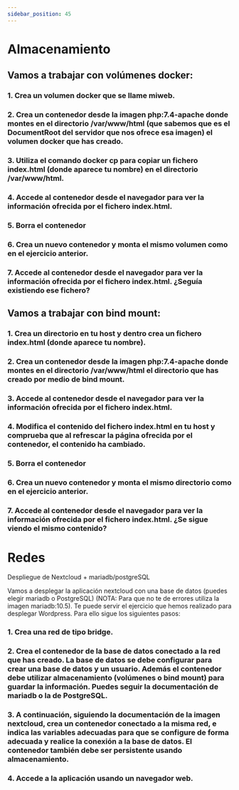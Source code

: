 ```yaml
---
sidebar_position: 45
---
```



# Almacenamiento

## Vamos a trabajar con volúmenes docker:

### 1. Crea un volumen docker que se llame miweb.

### 2. Crea un contenedor desde la imagen php:7.4-apache donde montes en el directorio /var/www/html (que sabemos que es el DocumentRoot del servidor que nos ofrece esa imagen) el volumen docker que has creado.

### 3. Utiliza el comando docker cp para copiar un fichero index.html (donde aparece tu nombre) en el directorio /var/www/html.

### 4. Accede al contenedor desde el navegador para ver la información ofrecida por el fichero index.html.

### 5. Borra el contenedor

### 6. Crea un nuevo contenedor y monta el mismo volumen como en el ejercicio anterior.

### 7. Accede al contenedor desde el navegador para ver la información ofrecida por el fichero index.html. ¿Seguía existiendo ese fichero?


## Vamos a trabajar con bind mount:

### 1. Crea un directorio en tu host y dentro crea un fichero index.html (donde aparece tu nombre).

### 2. Crea un contenedor desde la imagen php:7.4-apache donde montes en el directorio /var/www/html el directorio que has creado por medio de bind mount.

### 3. Accede al contenedor desde el navegador para ver la información ofrecida por el fichero index.html.

### 4. Modifica el contenido del fichero index.html en tu host y comprueba que al refrescar la página ofrecida por el contenedor, el contenido ha cambiado.

### 5. Borra el contenedor

### 6. Crea un nuevo contenedor y monta el mismo directorio como en el ejercicio anterior.

### 7. Accede al contenedor desde el navegador para ver la información ofrecida por el fichero index.html. ¿Se sigue viendo el mismo contenido?


# Redes

Despliegue de Nextcloud + mariadb/postgreSQL

Vamos a desplegar la aplicación nextcloud con una base de datos (puedes elegir mariadb o PostgreSQL) (NOTA: Para que no te de errores utiliza la imagen mariadb:10.5). Te puede servir el ejercicio que hemos realizado para desplegar Wordpress. Para ello sigue los siguientes pasos:

### 1. Crea una red de tipo bridge.

### 2. Crea el contenedor de la base de datos conectado a la red que has creado. La base de datos se debe configurar para crear una base de datos y un usuario. Además el contenedor debe utilizar almacenamiento (volúmenes o bind mount) para guardar la información. Puedes seguir la documentación de mariadb o la de PostgreSQL.

### 3. A continuación, siguiendo la documentación de la imagen nextcloud, crea un contenedor conectado a la misma red, e indica las variables adecuadas para que se configure de forma adecuada y realice la conexión a la base de datos. El contenedor también debe ser persistente usando almacenamiento.

### 4. Accede a la aplicación usando un navegador web.